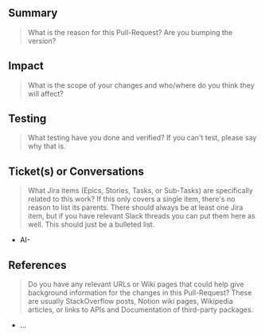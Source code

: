 ## Summary

> What is the reason for this Pull-Request? Are you bumping the version?



## Impact

> What is the scope of your changes and who/where do you think they will affect?



## Testing

> What testing have you done and verified? If you can't test, please say why that is.



## Ticket(s) or Conversations

> What Jira items (Epics, Stories, Tasks, or Sub-Tasks) are specifically related to this work? If this only covers a single item, there's no reason to list its parents. There should always be at least one Jira item, but if you have relevant Slack threads you can put them here as well. This should just be a bulleted list.

- AI-

## References

> Do you have any relevant URLs or Wiki pages that could help give background information for the changes in this Pull-Request? These are usually StackOverflow posts, Notion wiki pages, Wikipedia articles, or links to APIs and Documentation of third-party packages.

- ...